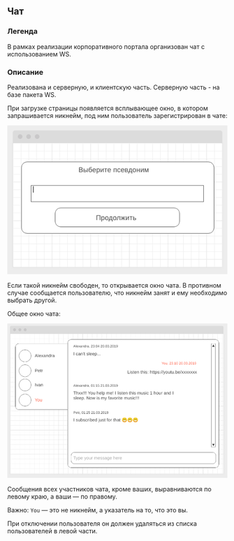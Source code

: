 ## Чат

### Легенда

В рамках реализации корпоративного портала организован чат с использованием WS.

### Описание

Реализована и серверную, и клиентскую часть. Серверную часть - на базе пакета WS.

При загрузке страницы появляется всплывающее окно, в котором запрашивается никнейм, под ним пользователь зарегистрирован в чате:

![](./front/src/img/chat.png)

Если такой никнейм свободен, то открывается окно чата. В противном случае сообщается пользователю, что никнейм занят и ему необходимо выбрать другой. 

Общее окно чата:

![](./front/src/img/chat-2.png)

Сообщения всех участников чата, кроме ваших, выравниваются по левому краю, а ваши — по правому.

Важно: `You` — это не никнейм, а указатель на то, что это вы.

При отключении пользователя он должен удаляться из списка пользователей в левой части.